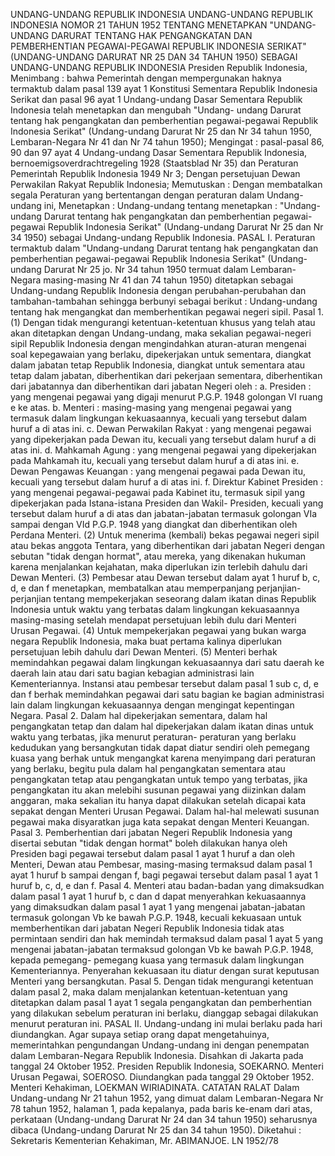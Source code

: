  UNDANG-UNDANG REPUBLIK INDONESIA UNDANG-UNDANG REPUBLIK INDONESIA NOMOR 21 TAHUN 1952 TENTANG MENETAPKAN "UNDANG-UNDANG DARURAT TENTANG HAK PENGANGKATAN DAN PEMBERHENTIAN PEGAWAI-PEGAWAI REPUBLIK INDONESIA SERIKAT" (UNDANG-UNDANG DARURAT NR 25 DAN 34 TAHUN 1950) SEBAGAI UNDANG-UNDANG REPUBLIK INDONESIA Presiden Republik Indonesia,
Menimbang :
 bahwa Pemerintah dengan mempergunakan haknya termaktub dalam pasal 139 ayat 1 Konstitusi Sementara Republik Indonesia Serikat dan pasal 96 ayat 1 Undang-undang Dasar Sementara Republik Indonesia telah menetapkan dan mengubah "Undang- undang Darurat tentang hak pengangkatan dan pemberhentian pegawai-pegawai Republik Indonesia Serikat" (Undang-undang Darurat Nr 25 dan Nr 34 tahun 1950, Lembaran-Negara Nr 41 dan Nr 74 tahun 1950);
Mengingat :
 pasal-pasal 86, 90 dan 97 ayat 4 Undang-undang Dasar Sementara Republik Indonesia, bernoemigsoverdrachtregeling 1928 (Staatsblad Nr 35) dan Peraturan Pemerintah Republik Indonesia 1949 Nr 3; Dengan persetujuan Dewan Perwakilan Rakyat Republik Indonesia; Memutuskan : Dengan membatalkan segala Peraturan yang bertentangan dengan peraturan dalam Undang-undang ini, Menetapkan : Undang-undang tentang menetapkan : "Undang-undang Darurat tentang hak pengangkatan dan pemberhentian pegawai-pegawai Republik Indonesia Serikat" (Undang-undang Darurat Nr 25 dan Nr 34 1950) sebagai Undang-undang Republik Indonesia. PASAL I. Peraturan termaktub dalam "Undang-undang Darurat tentang hak pengangkatan dan pemberhentian pegawai-pegawai Republik Indonesia Serikat" (Undang-undang Darurat Nr 25 jo. Nr 34 tahun 1950 termuat dalam Lembaran-Negara masing-masing Nr 41 dan 74 tahun 1950) ditetapkan sebagai Undang-undang Republik Indonesia dengan perubahan-perubahan dan tambahan-tambahan sehingga berbunyi sebagai berikut : Undang-undang tentang hak mengangkat dan memberhentikan pegawai negeri sipil. Pasal 1.
(1) Dengan tidak mengurangi ketentuan-ketentuan khusus yang telah atau akan ditetapkan dengan Undang-undang, maka sekalian pegawai-negeri sipil Republik Indonesia dengan mengindahkan aturan-aturan mengenai soal kepegawaian yang berlaku, dipekerjakan untuk sementara, diangkat dalam jabatan tetap Republik Indonesia, diangkat untuk sementara atau tetap dalam jabatan, diberhentikan dari pekerjaan sementara, diberhentikan dari jabatannya dan diberhentikan dari jabatan Negeri oleh :
a. Presiden : yang mengenai pegawai yang digaji menurut P.G.P. 1948 golongan VI ruang e ke atas.
b. Menteri : masing-masing yang mengenai pegawai yang termasuk dalam lingkungan kekuasaannya, kecuali yang tersebut dalam huruf a di atas ini.
c. Dewan Perwakilan Rakyat : yang mengenai pegawai yang dipekerjakan pada Dewan itu, kecuali yang tersebut dalam huruf a di atas ini.
d. Mahkamah Agung : yang mengenai pegawai yang dipekerjakan pada Mahkamah itu, kecuali yang tersebut dalam huruf a di atas ini.
e. Dewan Pengawas Keuangan : yang mengenai pegawai pada Dewan itu, kecuali yang tersebut dalam huruf a di atas ini.
f. Direktur Kabinet Presiden : yang mengenai pegawai-pegawai pada Kabinet itu, termasuk sipil yang dipekerjakan pada Istana-istana Presiden dan Wakil- Presiden, kecuali yang tersebut dalam huruf a di atas dan jabatan-jabatan termasuk golongan VIa sampai dengan VId P.G.P. 1948 yang diangkat dan diberhentikan oleh Perdana Menteri.
(2) Untuk menerima (kembali) bekas pegawai negeri sipil atau bekas anggota Tentara, yang diberhentikan dari jabatan Negeri dengan sebutan "tidak dengan hormat", atau mereka, yang dikenakan hukuman karena menjalankan kejahatan, maka diperlukan izin terlebih dahulu dari Dewan Menteri.
(3) Pembesar atau Dewan tersebut dalam ayat 1 huruf b, c, d, e dan f menetapkan, membatalkan atau memperpanjang perjanjian-perjanjian tentang mempekerjakan seseorang dalam ikatan dinas Republik Indonesia untuk waktu yang terbatas dalam lingkungan kekuasaannya masing-masing setelah mendapat persetujuan lebih dulu dari Menteri Urusan Pegawai.
(4) Untuk mempekerjakan pegawai yang bukan warga negara Republik Indonesia, maka buat pertama kalinya diperlukan persetujuan lebih dahulu dari Dewan Menteri.
(5) Menteri berhak memindahkan pegawai dalam lingkungan kekuasaannya dari satu daerah ke daerah lain atau dari satu bagian kebagian administrasi lain Kementeriannya. Instansi atau pembesar tersebut dalam pasal 1 sub c, d, e dan f berhak memindahkan pegawai dari satu bagian ke bagian administrasi lain dalam lingkungan kekuasaannya dengan mengingat kepentingan Negara. Pasal 2. Dalam hal dipekerjakan sementara, dalam hal pengangkatan tetap dan dalam hal dipekerjakan dalam ikatan dinas untuk waktu yang terbatas, jika menurut peraturan- peraturan yang berlaku kedudukan yang bersangkutan tidak dapat diatur sendiri oleh pemegang kuasa yang berhak untuk mengangkat karena menyimpang dari peraturan yang berlaku, begitu pula dalam hal pengangkatan sementara atau pengangkatan tetap atau pengangkatan untuk tempo yang terbatas, jika pengangkatan itu akan melebihi susunan pegawai yang diizinkan dalam anggaran, maka sekalian itu hanya dapat dilakukan setelah dicapai kata sepakat dengan Menteri Urusan Pegawai. Dalam hal-hal melewati susunan pegawai maka disyaratkan juga kata sepakat dengan Menteri Keuangan. Pasal 3. Pemberhentian dari jabatan Negeri Republik Indonesia yang disertai sebutan "tidak dengan hormat" boleh dilakukan hanya oleh Presiden bagi pegawai tersebut dalam pasal 1 ayat 1 huruf a dan oleh Menteri, Dewan atau Pembesar, masing-masing termaksud dalam pasal 1 ayat 1 huruf b sampai dengan f, bagi pegawai tersebut dalam pasal 1 ayat 1 huruf b, c, d, e dan f. Pasal 4. Menteri atau badan-badan yang dimaksudkan dalam pasal 1 ayat 1 huruf b, c dan d dapat menyerahkan kekuasaannya yang dimaksudkan dalam pasal 1 ayat 1 yang mengenai jabatan-jabatan termasuk golongan Vb ke bawah P.G.P. 1948, kecuali kekuasaan untuk memberhentikan dari jabatan Negeri Republik Indonesia tidak atas permintaan sendiri dan hak memindah termaksud dalam pasal 1 ayat 5 yang mengenai jabatan-jabatan termaksud golongan Vb ke bawah P.G.P. 1948, kepada pemegang- pemegang kuasa yang termasuk dalam lingkungan Kementeriannya. Penyerahan kekuasaan itu diatur dengan surat keputusan Menteri yang bersangkutan. Pasal 5. Dengan tidak mengurangi ketentuan dalam pasal 2, maka dalam menjalankan ketentuan-ketentuan yang ditetapkan dalam pasal 1 ayat 1 segala pengangkatan dan pemberhentian yang dilakukan sebelum peraturan ini berlaku, dianggap sebagai dilakukan menurut peraturan ini. PASAL II. Undang-undang ini mulai berlaku pada hari diundangkan. Agar supaya setiap orang dapat mengetahuinya, memerintahkan pengundangan Undang-undang ini dengan penempatan dalam Lembaran-Negara Republik Indonesia. Disahkan di Jakarta pada tanggal 24 Oktober 1952. Presiden Republik Indonesia, SOEKARNO. Menteri Urusan Pegawai, SOEROSO. Diundangkan pada tanggal 29 Oktober 1952. Menteri Kehakiman, LOEKMAN WIRIADINATA. CATATAN RALAT Dalam Undang-undang Nr 21 tahun 1952, yang dimuat dalam Lembaran-Negara Nr 78 tahun 1952, halaman 1, pada kepalanya, pada baris ke-enam dari atas, perkataan (Undang-undang Darurat Nr 24 dan 34 tahun 1950) seharusnya dibaca (Undang-undang Darurat Nr 25 dan 34 tahun 1950). Diketahui : Sekretaris Kementerian Kehakiman, Mr. ABIMANJOE. LN 1952/78